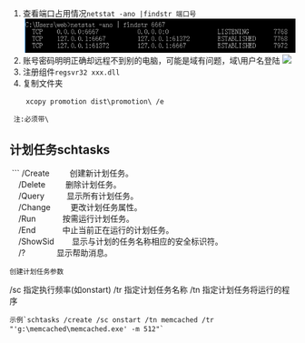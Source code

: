 1. 查看端口占用情况`netstat -ano |findstr 端口号`
![](images/screenshot_1561629738028.png)
2. 账号密码明明正确却远程不到别的电脑，可能是域有问题，域\用户名登陆
![](https://i.vgy.me/YjsJOV.png)
3. 注册组件`regsvr32 xxx.dll`
4. 复制文件夹
```
    xcopy promotion dist\promotion\ /e
```
     注:必须带\
## 计划任务schtasks
 ```
         /Create         创建新计划任务。  
        /Delete         删除计划任务。  
        /Query          显示所有计划任务。  
        /Change         更改计划任务属性。  
        /Run            按需运行计划任务。  
        /End            中止当前正在运行的计划任务。  
        /ShowSid        显示与计划的任务名称相应的安全标识符。  
        /?              显示帮助消息。
```
创建计划任务参数
```
/sc 指定执行频率(如onstart)
/tr 指定计划任务名称
/tn 指定计划任务将运行的程序
```
示例`schtasks /create /sc onstart /tn memcached /tr "'g:\memcached\memcached.exe' -m 512"`
